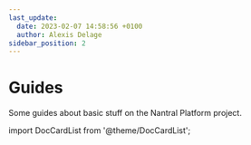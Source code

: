 ```yaml
---
last_update:
  date: 2023-02-07 14:58:56 +0100
  author: Alexis Delage
sidebar_position: 2
---
```


# Guides

Some guides about basic stuff on the Nantral Platform project.

import DocCardList from '@theme/DocCardList';

<DocCardList />
